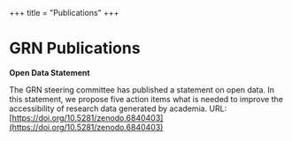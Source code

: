+++
title = "Publications"
+++

# GRN Publications

**Open Data Statement**

The GRN steering committee has published a statement on open data. In this statement, we propose five action items what is needed to improve the accessibility of research data generated by academia.
URL: [https://doi.org/10.5281/zenodo.6840403](https://doi.org/10.5281/zenodo.6840403)
